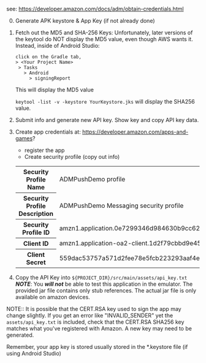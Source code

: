 see: https://developer.amazon.com/docs/adm/obtain-credentials.html

0) Generate APK keystore & App Key (if not already done)

0) Fetch out the MD5 and SHA-256 Keys:
    Unfortunately, later versions of the keytool do NOT display the MD5 value, even though AWS wants it.
    Instead, inside of Android Studio:
    ```
    click on the Gradle tab,
    > <Your Project Name>
     > Tasks
       > Android
         > signingReport
    ```
    This will display the MD5 value

    `keytool -list -v -keystore YourKeystore.jks` will display the SHA256 value.

0) Submit info and generate new API key. Show key and copy API key data.

0) Create app credentials at: https://developer.amazon.com/apps-and-games?
    * register the app
    * Create security profile
    (copy out info)

    <table>
    <tr><th>Security Profile Name</th><td>ADMPushDemo profile</td></tr> 
    <tr><th>Security Profile Description</th><td>ADMPushDemo Messaging security profile</td></tr> 
    <tr><th>Security Profile ID</th><td>amzn1.application.0e7299346d984630b9cc6211d0c23e15 </td></tr>
    <tr><th>Client ID</th><td>amzn1.application-oa2-client.1d2f79cbbd9e45d48c76c95db8738c4c </td></tr>
    <tr><th>Client Secret</th><td>559dac53757a571d2fee78e5fcb223293aaf4e39b4a0d9f69924dc91149f95c5 </td></tr>
    </table>
    
0) Copy the API Key into `${PROJECT_DIR}/src/main/assets/api_key.txt`
***NOTE***: You ***will not*** be able to test this application in the emulator. The provided
jar file contains only stub references. The actual jar file is only available on amazon devices.

NOTE:: It is possible that the CERT.RSA key used to sign the app may change slightly. If 
you get an error like "INVALID_SENDER" yet the `assets/api_key.txt` is included, check that
the CERT.RSA SHA256 key matches what you've registered with Amazon. A new key may need to be
generated. 

Remember, your app key is stored usually stored in the *.keystore file (if using Android Studio) 